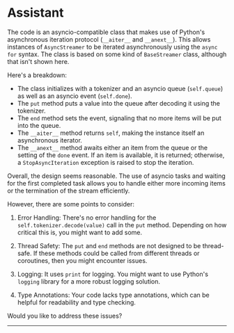 # Assistant

The code is an asyncio-compatible class that makes use of Python's asynchronous iteration protocol (`__aiter__` and `__anext__`). This allows instances of `AsyncStreamer` to be iterated asynchronously using the `async for` syntax. The class is based on some kind of `BaseStreamer` class, although that isn't shown here.

Here's a breakdown:

- The class initializes with a tokenizer and an asyncio queue (`self.queue`) as well as an asyncio event (`self.done`).
- The `put` method puts a value into the queue after decoding it using the tokenizer.
- The `end` method sets the event, signaling that no more items will be put into the queue.
- The `__aiter__` method returns `self`, making the instance itself an asynchronous iterator.
- The `__anext__` method awaits either an item from the queue or the setting of the `done` event. If an item is available, it is returned; otherwise, a `StopAsyncIteration` exception is raised to stop the iteration.

Overall, the design seems reasonable. The use of asyncio tasks and waiting for the first completed task allows you to handle either more incoming items or the termination of the stream efficiently.

However, there are some points to consider:

1. Error Handling: There's no error handling for the `self.tokenizer.decode(value)` call in the `put` method. Depending on how critical this is, you might want to add some.
  
2. Thread Safety: The `put` and `end` methods are not designed to be thread-safe. If these methods could be called from different threads or coroutines, then you might encounter issues.

3. Logging: It uses `print` for logging. You might want to use Python's `logging` library for a more robust logging solution.

4. Type Annotations: Your code lacks type annotations, which can be helpful for readability and type checking.

Would you like to address these issues?

---
